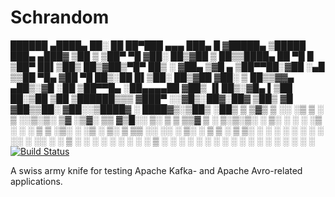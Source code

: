 # Schrandom
  ██████  ▄████▄   ██░ ██  ██▀███   ▄▄▄       ███▄    █ ▓█████▄  ▒█████   ███▄ ▄███▓
▒██    ▒ ▒██▀ ▀█  ▓██░ ██▒▓██ ▒ ██▒▒████▄     ██ ▀█   █ ▒██▀ ██▌▒██▒  ██▒▓██▒▀█▀ ██▒
░ ▓██▄   ▒▓█    ▄ ▒██▀▀██░▓██ ░▄█ ▒▒██  ▀█▄  ▓██  ▀█ ██▒░██   █▌▒██░  ██▒▓██    ▓██░
  ▒   ██▒▒▓▓▄ ▄██▒░▓█ ░██ ▒██▀▀█▄  ░██▄▄▄▄██ ▓██▒  ▐▌██▒░▓█▄   ▌▒██   ██░▒██    ▒██
▒██████▒▒▒ ▓███▀ ░░▓█▒░██▓░██▓ ▒██▒ ▓█   ▓██▒▒██░   ▓██░░▒████▓ ░ ████▓▒░▒██▒   ░██▒
▒ ▒▓▒ ▒ ░░ ░▒ ▒  ░ ▒ ░░▒░▒░ ▒▓ ░▒▓░ ▒▒   ▓▒█░░ ▒░   ▒ ▒  ▒▒▓  ▒ ░ ▒░▒░▒░ ░ ▒░   ░  ░
░ ░▒  ░ ░  ░  ▒    ▒ ░▒░ ░  ░▒ ░ ▒░  ▒   ▒▒ ░░ ░░   ░ ▒░ ░ ▒  ▒   ░ ▒ ▒░ ░  ░      ░
░  ░  ░  ░         ░  ░░ ░  ░░   ░   ░   ▒      ░   ░ ░  ░ ░  ░ ░ ░ ░ ▒  ░      ░
      ░  ░ ░       ░  ░  ░   ░           ░  ░         ░    ░        ░ ░         ░
         ░                                               ░
[![Build Status](https://travis-ci.org/Lockdain/schrandom.png?branch=master)](https://travis-ci.org/Lockdain/schrandom)

A swiss army knife for testing Apache Kafka- and Apache Avro-related applications.
